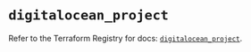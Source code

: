 # `digitalocean_project`

Refer to the Terraform Registry for docs: [`digitalocean_project`](https://registry.terraform.io/providers/digitalocean/digitalocean/2.44.0/docs/resources/project).
